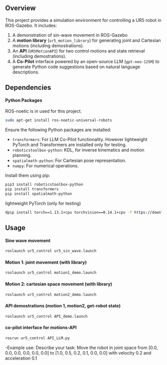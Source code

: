 ## Overview
This project provides a simulation environment for controlling a UR5 robot in ROS-Gazebo. It includes:
1. A demonstration of sin-wave movement in ROS-Gazebo
2. A **motion library** (`ur5_motion_library`) for generating joint and Cartesian motions (including demostrations). 
3. An **API** (`UR5MotionAPI`) for two control motions and state retrieval (including demostrations).
4. A **Co-Pilot** interface powered by an open-source LLM (`gpt-neo-125M`) to generate Python code suggestions based on natural language descriptions.

## Dependencies
#### Python Packages
ROS-noetic is in used for this project.
```bash
sudo apt-get install ros-noetic-universal-robots
```
Ensure the following Python packages are installed:
- `transformers`: For LLM Co-Pilot functionality. However lightweight PyTorch and Transformers are installed only for testing.
- `roboticstoolbox-python`: KDL, for inverse kinematics and motion planning.
- `spatialmath-python`: For Cartesian pose representation.
- `numpy`: For numerical operations.

Install them using pip:
```bash
pip3 install roboticstoolbox-python
pip install transformers
pip install spatialmath-python
```
lightweight PyTorch (only for testing)
```bash
dpip install torch==1.13.1+cpu torchvision==0.14.1+cpu -f https://download.pytorch.org/whl/torch_stable.html
```

## Usage

#### Sine wave movement 
```bash
roslaunch ur5_control ur5_sin_wave.launch 
```
#### Motion 1: joint movement (with library) 
```bash
roslaunch ur5_control motion1_demo.launch
```
#### Motion 2: cartesian space movement (with library) 
```bash
roslaunch ur5_control motion2_demo.launch
```
#### API demostrations (motion 1, motion2, get-robot state)
```bash
roslaunch ur5_control API_demo.launch 
```
#### co-pilot interface for motions-API
```bash
rosrun ur5_control API_LLM.py
```
-Example use: 
 Describe your task: Move the robot in joint space from [0.0, 0.0, 0.0, 0.0, 0.0, 0.0] to [1.0, 0.5, 0.2, 0.1, 0.0, 0.0] with velocity 0.2 and acceleration 0.1

